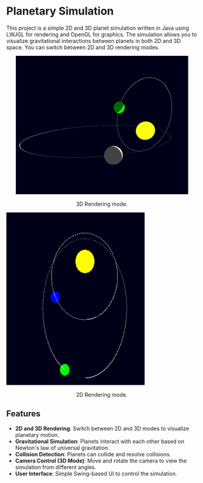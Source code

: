 # Planetary Simulation
This project is a simple 2D and 3D planet simulation written in Java using LWJGL for rendering and OpenGL for graphics. The simulation allows you to visualize gravitational interactions between planets in both 2D and 3D space. You can switch between 2D and 3D rendering modes.

<p align="center">
  <img src="image.png" width="455" height="365">
</p>

<p align="center">
  3D Rendering mode.
</p>

<p>
  <img src="image-1.png" width="365" height="455">
</p>

<p align="center">
  2D Rendering mode.
</p>

## Features

- **2D and 3D Rendering**: Switch between 2D and 3D modes to visualize planetary motion.
- **Gravitational Simulation**: Planets interact with each other based on Newton's law of universal gravitation.
- **Collision Detection**: Planets can collide and resolve collisions.
- **Camera Control (3D Mode)**: Move and rotate the camera to view the simulation from different angles.
- **User Interface**: Simple Swing-based UI to control the simulation.
